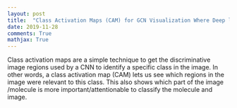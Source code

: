 ```yaml
---
layout: post
title:  "Class Activation Maps (CAM) for GCN Visualization Where Deep learning Pay Attention in Molecular Graph "
date: 2019-11-28
comments: True
mathjax: True
---
```


Class activation maps are a simple technique to get the discriminative image regions used by a CNN to identify a specific class in the image. In other words, a class activation map (CAM) lets us see which regions in the image were relevant to this class. This also shows which part of the image /molecule is more important/attentionable to classify the molecule and image.

